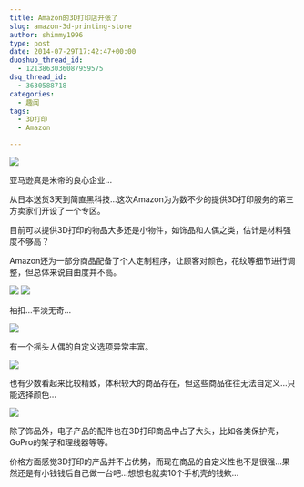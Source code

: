 ```yaml
---
title: Amazon的3D打印店开张了
slug: amazon-3d-printing-store
author: shimmy1996
type: post
date: 2014-07-29T17:42:47+00:00
duoshuo_thread_id:
  - 1213863036087959575
dsq_thread_id:
  - 3630588718
categories:
  - 趣闻
tags:
  - 3D打印
  - Amazon

---
```

<img src="/wp-content/uploads/2014/07/coverrr.png"/>

亚马逊真是米帝的良心企业&#8230;

从日本送货3天到简直黑科技&#8230;这次Amazon为为数不少的提供3D打印服务的第三方卖家们开设了一个专区。

目前可以提供3D打印的物品大多还是小物件，如饰品和人偶之类，估计是材料强度不够高？

Amazon还为一部分商品配备了个人定制程序，让顾客对颜色，花纹等细节进行调整，但总体来说自由度并不高。

<img src="/wp-content/uploads/2014/07/custom.png"/>
<img src="/wp-content/uploads/2014/07/customize.png"/>

袖扣&#8230;平淡无奇&#8230;

<img src="/wp-content/uploads/2014/07/figurine.png"/>

有一个摇头人偶的自定义选项异常丰富。

<img src="/wp-content/uploads/2014/07/doggie.png"/>

也有少数看起来比较精致，体积较大的商品存在，但这些商品往往无法自定义&#8230;只能选择颜色&#8230;

<img src="/wp-content/uploads/2014/07/electronics.png"/>

除了饰品外，电子产品的配件也在3D打印商品中占了大头，比如各类保护壳，GoPro的架子和理线器等等。

价格方面感觉3D打印的产品并不占优势，而现在商品的自定义性也不是很强&#8230;果然还是有小钱钱后自己做一台吧&#8230;想想也就卖10个手机壳的钱欸&#8230;
